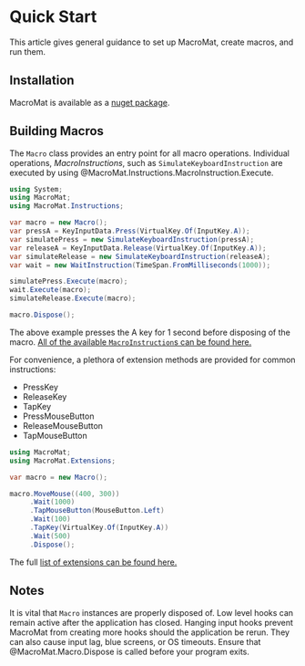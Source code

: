 # Quick Start

This article gives general guidance to set up MacroMat, create macros, and run them.

## Installation

MacroMat is available as a [nuget package](nuger.org/MacroMat).

## Building Macros

The `Macro` class provides an entry point for all macro operations. Individual 
operations, *MacroInstructions*, such as `SimulateKeyboardInstruction` are executed by using 
@MacroMat.Instructions.MacroInstruction.Execute.

```cs
using System;
using MacroMat;
using MacroMat.Instructions;

var macro = new Macro();
var pressA = KeyInputData.Press(VirtualKey.Of(InputKey.A));
var simulatePress = new SimulateKeyboardInstruction(pressA);
var releaseA = KeyInputData.Release(VirtualKey.Of(InputKey.A));
var simulateRelease = new SimulateKeyboardInstruction(releaseA);
var wait = new WaitInstruction(TimeSpan.FromMilliseconds(1000));

simulatePress.Execute(macro);
wait.Execute(macro);
simulateRelease.Execute(macro);

macro.Dispose();
```

The above example presses the A key for 1 second before disposing of the macro.
[All of the available `MacroInstruction`s can be found here.](/api/MacroMat.Instructions.html)

For convenience, a plethora of extension methods are provided for common instructions:

- PressKey
- ReleaseKey
- TapKey
- PressMouseButton
- ReleaseMouseButton
- TapMouseButton

```cs
using MacroMat;
using MacroMat.Extensions;

var macro = new Macro();

macro.MoveMouse((400, 300))
     .Wait(1000)
     .TapMouseButton(MouseButton.Left)
     .Wait(100)
     .TapKey(VirtualKey.Of(InputKey.A))
     .Wait(500)
     .Dispose();
```

The full [list of extensions can be found here.](/api/MacroMat.Extensions.html)

## Notes

It is vital that `Macro` instances are properly disposed of. Low level hooks 
can remain active after the application has closed. Hanging input hooks prevent 
MacroMat from creating more hooks should the application be rerun. They can 
also cause input lag, blue screens, or OS timeouts. Ensure that 
@MacroMat.Macro.Dispose is called before your program exits.